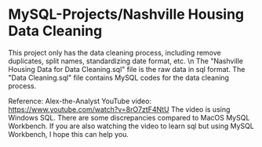 # MySQL-Projects/Nashville Housing Data Cleaning
This project only has the data cleaning process, including remove duplicates, split names, standardizing date format, etc. \n
The "Nashville Housing Data for Data Cleaning.sql" file is the raw data in sql format.
The "Data Cleaning.sql" file contains MySQL codes for the data cleaning process.

Reference: Alex-the-Analyst YouTube video: https://www.youtube.com/watch?v=8rO7ztF4NtU
The video is using Windows SQL. 
There are some discrepancies compared to MacOS MySQL Workbench. 
If you are also watching the video to learn sql but using MySQL Workbench, I hope this can help you.
